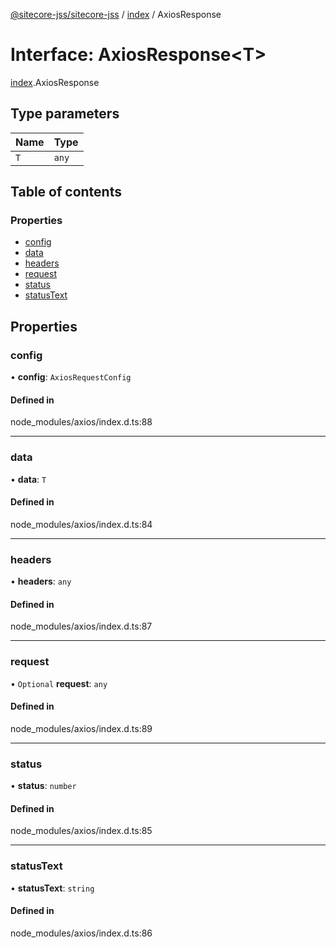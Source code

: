 [@sitecore-jss/sitecore-jss](../README.md) / [index](../modules/index.md) / AxiosResponse

# Interface: AxiosResponse<T\>

[index](../modules/index.md).AxiosResponse

## Type parameters

| Name | Type |
| :------ | :------ |
| `T` | `any` |

## Table of contents

### Properties

- [config](index.AxiosResponse.md#config)
- [data](index.AxiosResponse.md#data)
- [headers](index.AxiosResponse.md#headers)
- [request](index.AxiosResponse.md#request)
- [status](index.AxiosResponse.md#status)
- [statusText](index.AxiosResponse.md#statustext)

## Properties

### config

• **config**: `AxiosRequestConfig`

#### Defined in

node_modules/axios/index.d.ts:88

___

### data

• **data**: `T`

#### Defined in

node_modules/axios/index.d.ts:84

___

### headers

• **headers**: `any`

#### Defined in

node_modules/axios/index.d.ts:87

___

### request

• `Optional` **request**: `any`

#### Defined in

node_modules/axios/index.d.ts:89

___

### status

• **status**: `number`

#### Defined in

node_modules/axios/index.d.ts:85

___

### statusText

• **statusText**: `string`

#### Defined in

node_modules/axios/index.d.ts:86

